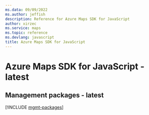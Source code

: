 ```yaml
---
ms.data: 09/09/2022
ms.author: jeffish
description: Reference for Azure Maps SDK for JavaScript
author: xirzec
ms.service: maps
ms.topic: reference
ms.devlang: javascript
title: Azure Maps SDK for JavaScript
---
```

# Azure Maps SDK for JavaScript - latest

## Management packages - latest
[!INCLUDE [mgmt-packages](maps-mgmt-index.md)]